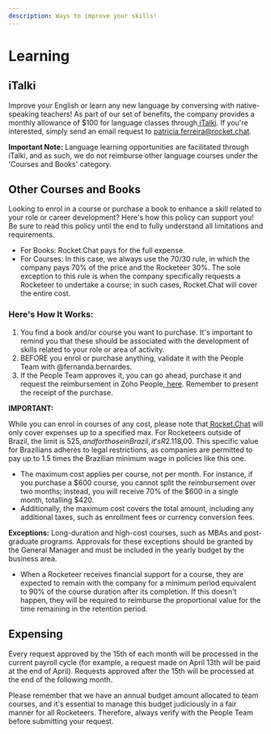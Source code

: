 ```yaml
---
description: Ways to improve your skills!
---
```


# Learning

## iTalki

Improve your English or learn any new language by conversing with native-speaking teachers! As part of our set of benefits, the company provides a monthly allowance of $100 for language classes through[ iTalki](https://www.italki.com/dashboard). If you're interested, simply send an email request to patricia.ferreira@rocket.chat.

**Important Note:** Language learning opportunities are facilitated through iTalki, and as such, we do not reimburse other language courses under the 'Courses and Books' category.

## Other Courses and Books

Looking to enrol in a course or purchase a book to enhance a skill related to your role or career development? Here's how this policy can support you! Be sure to read this policy until the end to fully understand all limitations and requirements.

* For Books: Rocket.Chat pays for the full expense.
* For Courses: In this case, we always use the 70/30 rule, in which the company pays 70% of the price and the Rocketeer 30%. The sole exception to this rule is when the company specifically requests a Rocketeer to undertake a course; in such cases, Rocket.Chat will cover the entire cost.

### **Here's How It Works:**

1. You find a book and/or course you want to purchase. It's important to remind you that these should be associated with the development of skills related to your role or area of activity.
2. BEFORE you enrol or purchase anything, validate it with the People Team with @fernanda.bernardes.
3. If the People Team approves it, you can go ahead, purchase it and request the reimbursement in Zoho People,[ here](https://people.zoho.com/rocketchat/zp#compensation/form/listview-formId:524549000001045001/viewId:524549000001045003). Remember to present the receipt of the purchase.

**IMPORTANT:**

While you can enrol in courses of any cost, please note that[ Rocket.Chat](https://rocket.chat/) will only cover expenses up to a specified max. For Rocketeers outside of Brazil, the limit is $525, and for those in Brazil, it's R$2.118,00. This specific value for Brazilians adheres to legal restrictions, as companies are permitted to pay up to 1.5 times the Brazilian minimum wage in policies like this one.

* The maximum cost applies per course, not per month. For instance, if you purchase a $600 course, you cannot split the reimbursement over two months; instead, you will receive 70% of the $600 in a single month, totalling $420.
* Additionally, the maximum cost covers the total amount, including any additional taxes, such as enrollment fees or currency conversion fees.

**Exceptions:** Long-duration and high-cost courses, such as MBAs and post-graduate programs. Approvals for these exceptions should be granted by the General Manager and must be included in the yearly budget by the business area.

* When a Rocketeer receives financial support for a course, they are expected to remain with the company for a minimum period equivalent to 90% of the course duration after its completion. If this doesn't happen, they will be required to reimburse the proportional value for the time remaining in the retention period.

## Expensing

Every request approved by the 15th of each month will be processed in the current payroll cycle (for example, a request made on April 13th will be paid at the end of April). Requests approved after the 15th will be processed at the end of the following month.

Please remember that we have an annual budget amount allocated to team courses, and it's essential to manage this budget judiciously in a fair manner for all Rocketeers. Therefore, always verify with the People Team before submitting your request.
